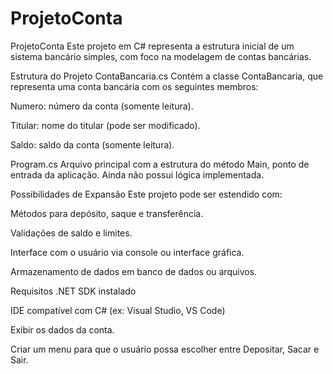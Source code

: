 # ProjetoConta

ProjetoConta
Este projeto em C# representa a estrutura inicial de um sistema bancário simples, com foco na modelagem de contas bancárias.

Estrutura do Projeto
ContaBancaria.cs
Contém a classe ContaBancaria, que representa uma conta bancária com os seguintes membros:

Numero: número da conta (somente leitura).

Titular: nome do titular (pode ser modificado).

Saldo: saldo da conta (somente leitura).

Program.cs
Arquivo principal com a estrutura do método Main, ponto de entrada da aplicação. Ainda não possui lógica implementada.

Possibilidades de Expansão
Este projeto pode ser estendido com:

Métodos para depósito, saque e transferência.

Validações de saldo e limites.

Interface com o usuário via console ou interface gráfica.

Armazenamento de dados em banco de dados ou arquivos.

Requisitos
.NET SDK instalado

IDE compatível com C# (ex: Visual Studio, VS Code)

Exibir os dados da conta.

Criar um menu para que o usuário possa escolher entre Depositar, Sacar e Sair.
